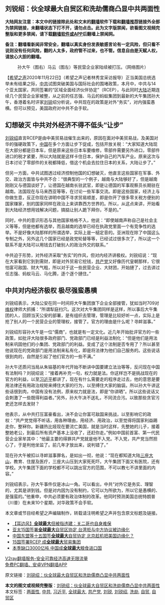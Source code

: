  <h2>刘锐绍：伙全球最大自贸区和洗劫儒商凸显中共两面性</h2> <p class="notice"><b>大陆网友注意：本文中的链接除此处和文末的<a href="https://github.com/bannedbook/fanqiang" >翻墙</a>软件下载和<a href="https://github.com/killgcd/justmysocks/blob/master/README.md">翻墙推荐</a>链接外全部为禁网链接，未翻墙状态下打不开，请勿点击。此为文字版禁闻，欲看图文视频完整版和更多禁闻，请下载<a href="https://github.com/bannedbook/fanqiang">翻墙软件或APP</a>后翻墙上禁闻网。</p><p>备注：翻墙看新闻非常安全，翻墙以真实身份发表敏感言论有一定风险，但只看不说则没有任何风险，翻的人太多，政府管不过来，也不管。信息自由是天赋人权，请放心大胆的翻墙。</b></p>  <div class="entry"> <figure><figcaption>孙大午（图右）马云（图左）等民营企业家陆续被打压。（网络图片）</figcaption></figure> <p>【<span class='wp_keywordlink_affiliate'><a href="https://www.soundofhope.org" title="希望之声" target="_blank">希望之声</a></span>2020年11月22日】（希望之声记者林秀宜采访报导）正当美国总统选举未有结果之际，<a href="https://www.bannedbook.org/bnews/tag/%e4%b8%ad%e5%85%b1/" class="st_tag internal_tag" rel="tag" title="标签 中共 下的日志">中共</a>试图突破美国与国际社会的围堵政策，本月中，中共与14个亚太国家，共同签署的“区域全面经济伙伴协定”（RCEP），与此同时<span class='wp_keywordlink_affiliate'><a href="https://www.bannedbook.org/" title="大陆" target="_blank">大陆</a></span>近期连续几个民营企业家被整，从之前的任志强、马云的蚂蚁集团到最新的大午集团孙大午，香港着名时评家<a href="https://www.bannedbook.org/bnews/tag/%e5%88%98%e9%94%90/" class="st_tag internal_tag" rel="tag" title="标签 刘锐 下的日志">刘锐</a>绍分析说，中共现在的政策是对外“务实”，对内强蛮愚横。但可以预见，美国政府对中共不会手软。</p> <h2>幻想破灭 <strong>中共对外经济不得不低头“让步”</strong></h2> <p><a href="https://www.bannedbook.org/bnews/tag/%e5%88%98%e9%94%90%e7%bb%8d/" class="st_tag internal_tag" rel="tag" title="标签 刘锐绍 下的日志">刘锐绍</a>直言RCEP是由中美贸易战催生出来的，原因在面对中美贸易战，及美国对华的强硬政策下，<span class='wp_keywordlink_affiliate'><a href="https://www.bannedbook.org/" title="中国" target="_blank">中国</a></span>在多个方面让步下促成，包括开放关税：“大家知道大陆现在大部分都是日本车，但是原来这些日本车要维修，零部件需要另外进口，零部件进口的税才紧要，所以大陆就是这样卡住日本，保护自己的汽车产业。原来这次与日本讨论了零部件的关税都降低，借这个机会去拉住日本的关系，大陆让步了。”</p> <p>但另一方面，中共试图透过经济控制他国的幻想破灭，他直言这些国家在军事、外交、政治方面皆与中共不合：“很典型的一个例子，越南与大陆够好了，但是越南刚刚又与德国谈好了，让德国在越南长驻武官，即是让德国的军事观察员长期驻在越南。法国现在与马来西亚等等，在讨论一些军事交流。即是这些国家，经济上与你做生意，反正你现在讲明中国不寻求贸易顺差，即是你开了很多零关税方便别的国家赚家，别的国家同样在政治上来讲靠西方世界的。所以，从这点来讲，开始看到大陆经济想用钱解决问题，搞掂让别人跪下拜你，不是的。”</p>  <p>同时，中共的意识形态与其他国家格格不入，他说：“即使越南声称自己是社会主义等等，但是他都有选举，而且越南的选举已经在执政党里面一个有竞争性的选举。不是好像大陆那样的所谓选举，实际上是一槌定音的。亚洲现在除了中国这么专制之外，另外这几个国家已经是政党轮替等等，已经试过很多次了，所以这一个联系不是大陆可以用钱去打破别人的政治外交的联系。”</p> <p>中共迫于形势，对外经济采取“务实”的作风，但对内经济讲极权。刘锐绍说：“现在大家看到它到到需财，即是对外贸易它挖钱，<a href="https://www.bannedbook.org/bnews/tag/%e5%85%b1%e4%ba%a7%e5%85%9a/" class="st_tag internal_tag" rel="tag" title="标签 共产党 下的日志">共产党</a>又好像历代皇朝那样，它很怕富可敌国、财大气粗，所以对于这一些民营企业、大财团，开始摙了，过去讲过任志强、蚂蚁马云、马化腾，逐个逐个摙住。”</p> <h2><strong>中共对内经济极权 极尽强蛮愚横</strong></h2> <p>刘锐绍表示，大陆公安在同一时间将大午集团旗下企业全部接管，犹如当时709对<span class='wp_keywordlink_affiliate'><a href="https://www.bannedbook.org/bnews/weiquan/" title="维权" target="_blank">维权</a></span>律师大抓捕：“所谓犁庭扫穴。这次对大午集团同样是这样，所以事后大午集团的人，回顾当天公安的部署，是有组织去管理，管理是比较好听一点，实际上是抢了别人的一个民营企业的管理权，接管了。官方的理由是什么呢？寻衅滋事。”</p>  <p>刘锐绍形容孙大午是一位“儒商”，也就是有一定文化。近几年开始批评官方的一些政策，如批评大陆很多政府部门、党政部门已经是利益法制化：“但是他们是用法制来巩固他们的小集团、党政部门的利益。变成了这个法制是否专用了？所以甚至他说现在的党政部门是用法制来私有化，即是将法律为他们自己服务的。这些说话很到肉的，自然是引起了他们官方的一些不满。”</p> <p>孙大午还质问当局从朱镕基的年代开始不断讲中国要建立法治等等，反问现在中国有法制吗？刘锐绍说：“接着再补充一句，权力就是法。你这样岂不是挑战现在的官方的利益，以至<a href="https://www.bannedbook.org/bnews/tag/%e4%b9%a0%e8%bf%91%e5%b9%b3/" class="st_tag internal_tag" rel="tag" title="标签 习近平 下的日志">习近平</a>都讲了，现在有什么需要走的程序走过去，他的意思是要用法律还有用政治规矩来缚住大家的行为，以至缚住大家的脑袋。所以孙大午讲这些话很到肉，中国有没有法例，原来权力就是法，即是“你讲晒”。所以这些说话又会刺激了一些既得利益者。”另外，孙大午决不送礼，不同流合污。以致那些贪官污吏还怎样去发财？</p> <p>他表示，从中共打压富豪看出，决不会让你富可敌国来挑战，以至影响它的政权：“共产党觉得不听话，用各种理由，用经济、用政治，以至觉得将国家利益踢走你，整冧你。新疆热比娅现在要流亡美国，就是当时这样，先整她的儿子，接着整她老公，到最后所有资产基本上没收了，还赶你走。”例如中国前首富、第一代民营企业家牟其中：“他最主要的得罪共产党就是他不入党。不入党，共产党当然担心了，于是判他坐监了。前几年才放出来，说判错了。”</p>  <p>现在孙大午被扣以寻衅滋事罪名，是如出一彻，他说：“现在都知道大陆<span class='wp_keywordlink'><a href="https://www.bannedbook.org/forum11/topic333.html" title="禁片：民族主义和三座大山" target="_blank">三座大山</a></span>，教育、住屋及医疗，三座大山压到大家死死吓。大午集团下面又有医院，还有学校。大午集团下面的学校都不可以跳出官方的范围，不可以教七不讲里面的内容。”</p> <p>刘锐绍表示，孙大午事件仅是冰山一角。可以看出，中共“对外它是务实、理智的，尤其是讲到钱。但是对内因为没有制约，它可以为所欲为，所以它是愚横的、是强蛮的。”他重申，中共必须要有政治体制的改革。他同时预测美国总统特朗普（川普）在未来10个星期，对华政策不会手软。</p> <p>本文章或节目经希望之声编辑制作，转载请注明希望之声并包含原文标题及链接。</p>  <ul class='op-related-articles' title='相关阅读'> <li><a href='https://www.bannedbook.org/bnews/headline/20201119/1433472.html' target='_blank'>【耳边风】<b>全球最大</b>但被指违建：关二哥也自身难保</a></li> <li><a href='https://www.bannedbook.org/bnews/headline/20201116/1431977.html' target='_blank'>亚太15国签署<b>全球最大</b>自贸区协定 台湾拒与中方协议被边缘化</a></li> <li><a href='https://www.bannedbook.org/bnews/headline/20201116/1431976.html' target='_blank'>中国东盟等十五国签<b>全球最大</b>自贸协定 北京趁机把美国边缘化？</a></li> <li><a href='https://www.bannedbook.org/bnews/baitai/20201116/1431572.html' target='_blank'>15国签署RCEP 成<b>全球最大</b>贸易集团</a></li> <li><a href='https://www.bannedbook.org/bnews/comments/20201114/1430722.html' target='_blank'>本季缺口3000亿吨 中国成<b>全球最大</b>粮食进口国</a></li> </ul> <p class="texttj"> <a href="https://www.bannedbook.org/forum23/topic22702.html" target="_blank">V2ray翻墙服务-安全可靠经济高速无限流量</a><br/> <a href="https://github.com/bannedbook/fanqiang/wiki/%E7%A6%81%E9%97%BB%E7%BD%91%E5%AE%89%E5%8D%93%E7%BF%BB%E5%A2%99%E6%96%B0%E9%97%BBAPP" target="_blank">免费PC翻墙、安卓VPN翻墙APP</a></p><p>原文链接：<a class="src_link"  href="https://www.soundofhope.org/post/445798" target="_blank">刘锐绍：伙全球最大自贸区和洗劫儒商凸显中共两面性</a></p><a name='sharetosocial'></a>       <div><b>本文的图文或视频完整版</b>：<a href='https://www.bannedbook.org/bnews/comments/20201123/1435455.html'>刘锐绍：伙全球最大自贸区和洗劫儒商凸显中共两面性</a></div>  </div><!--END ENTRY--> <div class="postfooter"> <div>本文标签：<a href="https://www.bannedbook.org/bnews/tag/%E4%B8%A4%E9%9D%A2%E6%80%A7/" rel="tag">两面性</a>, <a href="https://www.bannedbook.org/bnews/tag/%e4%b8%ad%e5%85%b1/" rel="tag">中共</a>, <a href="https://www.bannedbook.org/bnews/tag/%e4%b9%a0%e8%bf%91%e5%b9%b3/" rel="tag">习近平</a>, <a href="https://www.bannedbook.org/bnews/tag/%E5%85%A8%E7%90%83%E6%9C%80%E5%A4%A7/" rel="tag">全球最大</a>, <a href="https://www.bannedbook.org/bnews/tag/%e5%85%b1%e4%ba%a7%e5%85%9a/" rel="tag">共产党</a>, <a href="https://www.bannedbook.org/bnews/tag/%e5%88%98%e9%94%90/" rel="tag">刘锐</a>, <a href="https://www.bannedbook.org/bnews/tag/%e5%88%98%e9%94%90%e7%bb%8d/" rel="tag">刘锐绍</a>, <a href="https://www.bannedbook.org/bnews/tag/%E6%B4%97%E5%8A%AB/" rel="tag">洗劫</a>, <a href="https://www.bannedbook.org/bnews/tag/%E8%87%AA%E8%B4%B8/" rel="tag">自贸</a>, <a href="https://www.bannedbook.org/bnews/tag/%E8%87%AA%E8%B4%B8%E5%8C%BA/" rel="tag">自贸区</a></div>  </div><!--END POSTFOOTER--> 